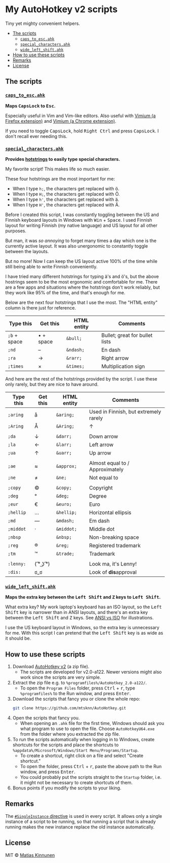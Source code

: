 # My AutoHotkey v2 scripts

Tiny yet mighty convenient helpers.

- [The scripts](#the-scripts)
  - [`caps_to_esc.ahk`](#caps_to_escahk)
  - [`special_characters.ahk`](#special_charactersahk)
  - [`wide_left_shift.ahk`](#wide_left_shiftahk)
- [How to use these scripts](#how-to-use-these-scripts)
- [Remarks](#remarks)
- [License](#license)

## The scripts

### [`caps_to_esc.ahk`](scripts/caps_to_esc.ahk)

**Maps <kbd>CapsLock</kbd> to <kbd>Esc</kbd>.**

Especially useful in Vim and Vim-like editors.
Also useful with
[Vimium (a Firefox extension)](https://addons.mozilla.org/en-US/firefox/addon/vimium-ff/)
and
[Vimium (a Chrome extension)](https://chrome.google.com/webstore/detail/vimium/dbepggeogbaibhgnhhndojpepiihcmeb).

If you need to toggle <kbd>CapsLock</kbd>,
hold <kbd>Right Ctrl</kbd> and press <kbd>CapsLock</kbd>.
I don't recall ever needing this.

### [`special_characters.ahk`](scripts/special_characters.ahk)

**Provides [hotstrings](https://lexikos.github.io/v2/docs/Hotstrings.htm)
to easily type special characters.**

My favorite script!
This makes life so much easier.

These four hotstrings are the most important for me:

- When I type `h;`, the characters get replaced with ö.
- When I type `H;`, the characters get replaced with Ö.
- When I type `h'`, the characters get replaced with ä.
- When I type `H'`, the characters get replaced with Ä.

Before I created this script,
I was constantly toggling between
the US and Finnish keyboard layouts
in Windows
with <kbd>Win</kbd> + <kbd>Space</kbd>.
I used
Finnish layout for writing Finnish (my native language)
and US layout for all other purposes.

But man, it was _so annoying_
to forget many times a day which one is the currently active layout.
It was also unergonomic to constantly toggle between the layouts.

But no more!
Now I can keep the US layout active 100% of the time
while still being able to write Finnish conveniently.

I have tried many different hotstrings for typing ä's and ö's,
but the above hostrings seem to be the most ergonomic and comfortable for me.
There are a few apps and situations
where the hotstrings don't work reliably,
but they work like 95% of the time,
and that's enough for me.

Below are the next four hotstrings
that I use the most.
The "HTML entity" column
is there just for reference.

| Type this    | Get this  | HTML entity | Comments
| ------------ | --------- | ----------- | --------
| `;b` + space | • + space | `&bull;`    | Bullet; great for bullet lists
| `;nd`        | –         | `&ndash;`   | En dash
| `;ra`        | →         | `&rarr;`    | Right arrow
| `;times`     | ×         | `&times;`   | Multiplication sign

And here are the rest of the hotstrings
provided by the script.
I use these only rarely,
but they are nice to have around.

| Type this    | Get this | HTML entity | Comments
| ------------ | -------- | ----------- | --------
| `;aring`     | å        | `&aring;`   | Used in Finnish, but extremely rarely
| `;Aring`     | Å        | `&Aring;`   | ↑
|              |          |             |
| `;da`        | ↓        | `&darr;`    | Down arrow
| `;la`        | ←        | `&larr;`    | Left arrow
| `;ua`        | ↑        | `&uarr;`    | Up arrow
|              |          |             |
| `;ae`        | ≈        | `&approx;`  | Almost equal to / Approximately
| `;ne`        | ≠        | `&ne;`      | Not equal to
|              |          |             |
| `;copy`      | ©        | `&copy;`    | Copyright
| `;deg`       | °        | `&deg;`     | Degree
| `;eur`       | €        | `&euro;`    | Euro
| `;hellip`    | …        | `&hellip;`  | Horizontal ellipsis
| `;md`        | —        | `&mdash;`   | Em dash
| `;middot`    | ·        | `&middot;`  | Middle dot
| `;nbsp`      |          | `&nbsp;`    | Non-breaking space
| `;reg`       | ®        | `&reg;`     | Registered trademark
| `;tm`        | ™        | `&trade;`   | Trademark
|              |          |             |
| `:lenny:`    | ( ͡° ͜ʖ ͡°) |             | Look ma, it's Lenny!
| `:dis:`      | ಠ_ಠ     |             | Look of **dis**approval

### [`wide_left_shift.ahk`](scripts/wide_left_shift.ahk)

**Maps the extra key
between the <kbd>Left Shift</kbd> and <kbd>Z</kbd> keys
to <kbd>Left Shift</kbd>.**

What extra key?
My work laptop's keyboard has an ISO layout,
so the <kbd>Left Shift</kbd> key is narrower than in ANSI layouts,
and there's an extra key
between the <kbd>Left Shift</kbd> and <kbd>Z</kbd> keys.
See [ANSI vs ISO](https://deskthority.net/wiki/ANSI_vs_ISO) for illustrations.

I use the US keyboard layout in Windows,
so the extra key is unnecessary for me.
With this script
I can pretend that
the <kbd>Left Shift</kbd> key is as wide as it should be.

## How to use these scripts

1. Download [AutoHotkey v2](https://www.autohotkey.com/v2/) (a zip file).
   - The scripts are developed for v2.0-a122.
     Newer versions might also work
     since the scripts are very simple.
2. Extract the zip file e.g. to `%programfiles%/AutoHotkey_2.0-a122/`.
   - To open the `Program Files` folder,
     press <kbd>Ctrl</kbd> + <kbd>r</kbd>,
     type `%programfiles%` to the Run window,
     and press <kbd>Enter</kbd>.
3. Download the scripts that fancy you
   or clone the whole repo:
   ```sh
   git clone https://github.com/mtsknn/AutoHotkey.git
   ```
4. Open the scripts that fancy you.
   - When opening an `.ahk` file for the first time,
     Windows should ask you
     what program to use to open the file.
     Choose `AutoHotkeyU64.exe`
     from the folder where you extracted the zip file.
5. To run the scripts automatically
   when logging in to Windows,
   create shortcuts for the scripts
   and place the shortcuts
   to `%appdata%/Microsoft/Windows/Start Menu/Programs/Startup`.
   - To create a shortcut,
     right click on a file
     and select "Create shortcut."
   - To open the folder,
     press <kbd>Ctrl</kbd> + <kbd>r</kbd>,
     paste the above path to the Run window,
     and press <kbd>Enter</kbd>.
   - You could probably put the scripts straight to the `Startup` folder,
     i.e. it might not be necessary to create shortcuts of them.
6. Bonus points if you modify the scripts to your liking.

## Remarks

The [`#SingleInstance` directive](https://lexikos.github.io/v2/docs/commands/_SingleInstance.htm)
is used in every script.
It allows only a single instance of a script to be running,
so that running a script that is already running
makes the new instance replace the old instance automatically.

## License

MIT &copy; [Matias Kinnunen](https://mtsknn.fi/)
